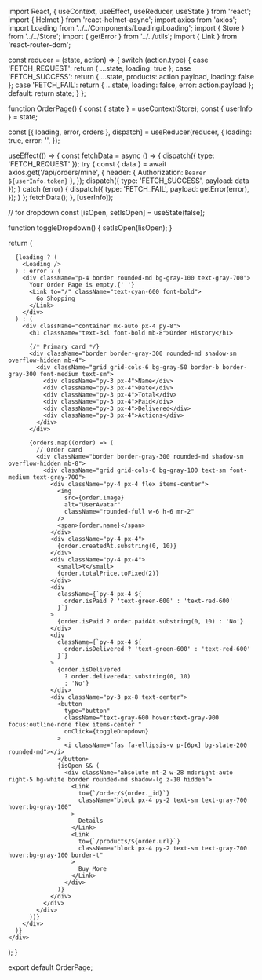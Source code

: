 import React, { useContext, useEffect, useReducer, useState } from 'react';
import { Helmet } from 'react-helmet-async';
import axios from 'axios';
import Loading from '../../Components/Loading/Loading';
import { Store } from '../../Store';
import { getError } from '../../utils';
import { Link } from 'react-router-dom';

const reducer = (state, action) => {
switch (action.type) {
case 'FETCH_REQUEST':
return { ...state, loading: true };
case 'FETCH_SUCCESS':
return { ...state, products: action.payload, loading: false };
case 'FETCH_FAIL':
return { ...state, loading: false, error: action.payload };
default:
return state;
}
};

function OrderPage() {
const { state } = useContext(Store);
const { userInfo } = state;

const [{ loading, error, orders }, dispatch] = useReducer(reducer, {
loading: true,
error: '',
});

useEffect(() => {
const fetchData = async () => {
dispatch({ type: 'FETCH_REQUEST' });
try {
const { data } = await axios.get('/api/orders/mine', {
header: { Authorization: `Bearer ${userInfo.token}` },
});
dispatch({ type: 'FETCH_SUCCESS', payload: data });
} catch (error) {
dispatch({
type: 'FETCH_FAIL',
payload: getError(error),
});
}
};
fetchData();
}, [userInfo]);

// for dropdown
const [isOpen, setIsOpen] = useState(false);

function toggleDropdown() {
setIsOpen(!isOpen);
}

return (

<div>
<Helmet>
<title>Your Order-EcomBidding</title>
</Helmet>

      {loading ? (
        <Loading />
      ) : error ? (
        <div className="p-4 border rounded-md bg-gray-100 text-gray-700">
          Your Order Page is empty.{' '}
          <Link to="/" className="text-cyan-600 font-bold">
            Go Shopping
          </Link>
        </div>
      ) : (
        <div className="container mx-auto px-4 py-8">
          <h1 className="text-3xl font-bold mb-8">Order History</h1>

          {/* Primary card */}
          <div className="border border-gray-300 rounded-md shadow-sm overflow-hidden mb-4">
            <div className="grid grid-cols-6 bg-gray-50 border-b border-gray-300 font-medium text-sm">
              <div className="py-3 px-4">Name</div>
              <div className="py-3 px-4">Date</div>
              <div className="py-3 px-4">Total</div>
              <div className="py-3 px-4">Paid</div>
              <div className="py-3 px-4">Delivered</div>
              <div className="py-3 px-4">Actions</div>
            </div>
          </div>

          {orders.map((order) => (
            // Order card
            <div className="border border-gray-300 rounded-md shadow-sm overflow-hidden mb-8">
              <div className="grid grid-cols-6 bg-gray-100 text-sm font-medium text-gray-700">
                <div className="py-4 px-4 flex items-center">
                  <img
                    src={order.image}
                    alt="UserAvatar"
                    className="rounded-full w-6 h-6 mr-2"
                  />
                  <span>{order.name}</span>
                </div>
                <div className="py-4 px-4">
                  {order.createdAt.substring(0, 10)}
                </div>
                <div className="py-4 px-4">
                  <small>₹</small>
                  {order.totalPrice.toFixed(2)}
                </div>
                <div
                  className={`py-4 px-4 ${
                    order.isPaid ? 'text-green-600' : 'text-red-600'
                  }`}
                >
                  {order.isPaid ? order.paidAt.substring(0, 10) : 'No'}
                </div>
                <div
                  className={`py-4 px-4 ${
                    order.isDelivered ? 'text-green-600' : 'text-red-600'
                  }`}
                >
                  {order.isDelivered
                    ? order.deliveredAt.substring(0, 10)
                    : 'No'}
                </div>
                <div className="py-3 px-8 text-center">
                  <button
                    type="button"
                    className="text-gray-600 hover:text-gray-900 focus:outline-none flex items-center "
                    onClick={toggleDropdown}
                  >
                    <i className="fas fa-ellipsis-v p-[6px] bg-slate-200 rounded-md"></i>
                  </button>
                  {isOpen && (
                    <div className="absolute mt-2 w-28 md:right-auto right-5 bg-white border rounded-md shadow-lg z-10 hidden">
                      <Link
                        to={`/order/${order._id}`}
                        className="block px-4 py-2 text-sm text-gray-700 hover:bg-gray-100"
                      >
                        Details
                      </Link>
                      <Link
                        to={`/products/${order.url}`}
                        className="block px-4 py-2 text-sm text-gray-700 hover:bg-gray-100 border-t"
                      >
                        Buy More
                      </Link>
                    </div>
                  )}
                </div>
              </div>
            </div>
          ))}
        </div>
      )}
    </div>

);
}

export default OrderPage;
